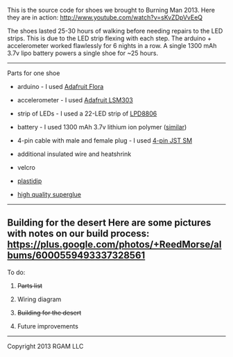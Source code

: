 This is the source code for shoes we brought to Burning Man 2013. Here they are in action: http://www.youtube.com/watch?v=sKvZDpVvEeQ

The shoes lasted 25-30 hours of walking before needing repairs to the LED strips. This is due to the LED strip flexing with each step. The arduino + accelerometer worked flawlessly for 6 nights in a row. A single 1300 mAh 3.7v lipo battery powers a single shoe for ~25 hours.

---

Parts for one shoe

* arduino - I used [Adafruit Flora](http://www.adafruit.com/products/659)

* accelerometer - I used [Adafruit LSM303](http://www.adafruit.com/products/1247)

* strip of LEDs - I used a 22-LED strip of [LPD8806](https://www.google.com/search?q=LPD8806)

* battery - I used 1300 mAh 3.7v lithium ion polymer ([similar](http://www.adafruit.com/products/258))

* 4-pin cable with male and female plug - I used [4-pin JST SM](http://www.adafruit.com/products/578)

* additional insulated wire and heatshrink

* velcro

* [plastidip](http://www.amazon.com/Performix-11603-6-Synthetic-Plasti-Dip-Coating/dp/B0000DD1PF/)

* [high quality superglue](http://www.amazon.com/Loctite-1365882-20-Gram-Bottle-Professional/dp/B004Y960MU/)

---
Building for the desert
Here are some pictures with notes on our build process: https://plus.google.com/photos/+ReedMorse/albums/6000559493337328561
---

To do:

1. ~~Parts list~~

2. Wiring diagram

3. ~~Building for the desert~~

4. Future improvements

---

Copyright 2013 RGAM LLC
